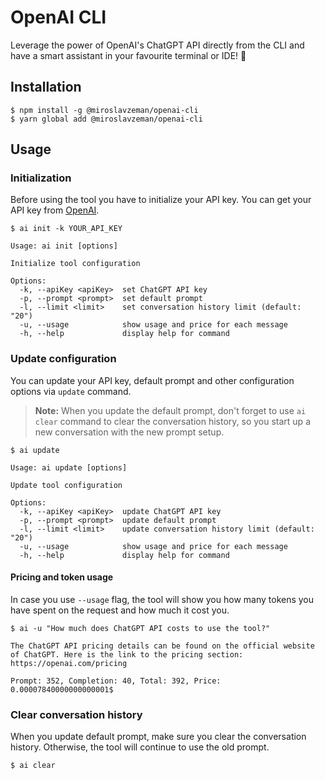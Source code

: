 # OpenAI CLI

Leverage the power of OpenAI's ChatGPT API directly from the CLI and have a smart assistant in your favourite terminal or IDE! 🚀

## Installation

```console
$ npm install -g @miroslavzeman/openai-cli
$ yarn global add @miroslavzeman/openai-cli
```

## Usage

### Initialization

Before using the tool you have to initialize your API key. You can get your API key from [OpenAI](https://platform.openai.com/account/api-keys).

```console
$ ai init -k YOUR_API_KEY

Usage: ai init [options]

Initialize tool configuration

Options:
  -k, --apiKey <apiKey>  set ChatGPT API key
  -p, --prompt <prompt>  set default prompt
  -l, --limit <limit>    set conversation history limit (default: "20")
  -u, --usage            show usage and price for each message
  -h, --help             display help for command
```

### Update configuration

You can update your API key, default prompt and other configuration options via `update` command.

> **Note:** When you update the default prompt, don't forget to use `ai clear` command to clear the conversation history, so you start up a new conversation with the new prompt setup.

```console
$ ai update

Usage: ai update [options]

Update tool configuration

Options:
  -k, --apiKey <apiKey>  update ChatGPT API key
  -p, --prompt <prompt>  update default prompt
  -l, --limit <limit>    update conversation history limit (default: "20")
  -u, --usage            show usage and price for each message
  -h, --help             display help for command
```

#### Pricing and token usage

In case you use `--usage` flag, the tool will show you how many tokens you have spent on the request and how much it cost you.

```conosle
$ ai -u "How much does ChatGPT API costs to use the tool?"

The ChatGPT API pricing details can be found on the official website of ChatGPT. Here is the link to the pricing section: https://openai.com/pricing

Prompt: 352, Completion: 40, Total: 392, Price: 0.00007840000000000001$
```

### Clear conversation history

When you update default prompt, make sure you clear the conversation history. Otherwise, the tool will continue to use the old prompt.

```console
$ ai clear
```

